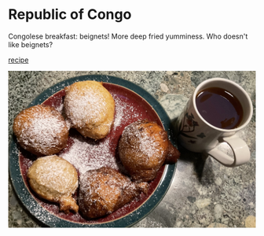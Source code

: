 # Republic of Congo

Congolese breakfast: beignets! More deep fried yumminess. Who doesn't like beignets?

[recipe](https://benebakesblog.wordpress.com/2016/07/06/congolese-beignets/)

![Congolese breakfast](images/roc.jpeg)
